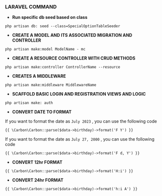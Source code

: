 ### LARAVEL COMMAND
- **Run specific db seed based on class**
```
php artisan db: seed --class=SpecialOptionTableSeeder
```

- **CREATE A MODEL AND ITS ASSOCIATED MIGRATION AND CONTROLLER**
```
php artisan make:model ModelName - mc
```

- **CREATE A RESOURCE CONTROLLER WITH CRUD METHODS**
```
php artisan make:controller ControllerName --resource
```

- **CREATES A MIDDLEWARE**
```
php artisan make:middleware MiddlewareName
```

- **SCAFFOLD BASIC LOGIN AND REGISTRATION VIEWS AND LOGIC**
```
php artisan make: auth
```

- **CONVERT DATE TO FORMAT**
<p>If you want to format the date as <code>July 2023</code> , you can use the following code</p>

```
{{ \Carbon\Carbon::parse($data->birthday)->format('F Y') }}
```

<p>If you want to format the date as <code>July 27, 2000</code> , you can use the following code</p>

```
{{ \Carbon\Carbon::parse($data->birthday)->format('F d, Y') }}
```

- **CONVERT 12hr FORMAT**
```
{{ \Carbon\Carbon::parse($data->birthday)->format('H:i') }}
```

- **CONVERT 24hr FORMAT**
```
{{ \Carbon\Carbon::parse($data->birthday)->format('h:i A') }}
```
